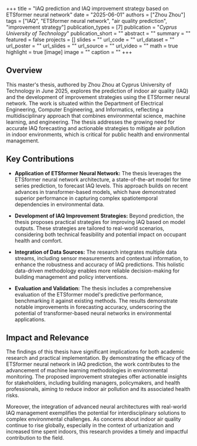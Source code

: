 +++
title = "IAQ prediction and IAQ improvement strategy based on ETSformer neural network"
date = "2025-06-01"
authors = ["Zhou Zhou"]
tags = ["IAQ", "ETSformer neural network", "air quality prediction", "improvement strategy"]
publication_types = [7]
publication = "_Cyprus University of Technology_"
publication_short = ""
abstract = ""
summary = ""
featured = false
projects = []
slides = ""
url_code = ""
url_dataset = ""
url_poster = ""
url_slides = ""
url_source = ""
url_video = ""
math = true
highlight = true
[image]
image = ""
caption = ""
+++

## Overview

This master's thesis, authored by Zhou Zhou at Cyprus University of Technology in June 2025, explores the prediction of indoor air quality (IAQ) and the development of improvement strategies using the ETSformer neural network. The work is situated within the Department of Electrical Engineering, Computer Engineering, and Informatics, reflecting a multidisciplinary approach that combines environmental science, machine learning, and engineering. The thesis addresses the growing need for accurate IAQ forecasting and actionable strategies to mitigate air pollution in indoor environments, which is critical for public health and environmental management.

## Key Contributions

- **Application of ETSformer Neural Network:** The thesis leverages the ETSformer neural network architecture, a state-of-the-art model for time series prediction, to forecast IAQ levels. This approach builds on recent advances in transformer-based models, which have demonstrated superior performance in capturing complex spatiotemporal dependencies in environmental data.

- **Development of IAQ Improvement Strategies:** Beyond prediction, the thesis proposes practical strategies for improving IAQ based on model outputs. These strategies are tailored to real-world scenarios, considering both technical feasibility and potential impact on occupant health and comfort.

- **Integration of Data Sources:** The research integrates multiple data streams, including sensor measurements and contextual information, to enhance the robustness and accuracy of IAQ predictions. This holistic data-driven methodology enables more reliable decision-making for building management and policy interventions.

- **Evaluation and Validation:** The thesis includes a comprehensive evaluation of the ETSformer model's predictive performance, benchmarking it against existing methods. The results demonstrate notable improvements in forecasting accuracy, underscoring the potential of transformer-based neural networks in environmental applications.

## Impact and Relevance

The findings of this thesis have significant implications for both academic research and practical implementation. By demonstrating the efficacy of the ETSformer neural network in IAQ prediction, the work contributes to the advancement of machine learning methodologies in environmental monitoring. The proposed improvement strategies offer actionable insights for stakeholders, including building managers, policymakers, and health professionals, aiming to reduce indoor air pollution and its associated health risks.

Moreover, the integration of advanced neural architectures with real-world IAQ management exemplifies the potential for interdisciplinary solutions to complex environmental challenges. As concerns about indoor air quality continue to rise globally, especially in the context of urbanization and increased time spent indoors, this research provides a timely and impactful contribution to the field.
